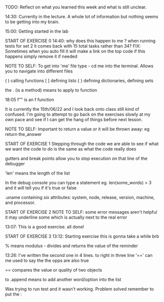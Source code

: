 TODO: Reflect on what you learned this week and what is still unclear.

14:30: Currently in the lecture. A whole lot of information but nothing seems to be getting into my brain.

15:00: Getting started in the lab

START OF EXERCISE 0
14:40: why does this happen to me ? when running tests for set 2 it comes back with 15 total tasks rather than 34?
FIX: Sometimes when you auto fill it will make a link on the top code if this happens simply remove it if needed

NOTE TO SELF: To get into 'me' file type - cd me into the terminal. Allows you to navigate into different files

( ) calling functions
[ ] defining lists
{ } defining dictionaries, defining sets

the . (is a method) means to apply to function

18:05 f"" is an f function

It is currently the 15th/06/22 and I look back onto class still kind of confused. I'm going to attempt to go back on the exercises slowly at my own pace and see if I can get the hang of things before next lesson.

NOTE TO SELF: Important to return a value or it will be thrown away: eg return the_answer

START OF EXERCISE 1
Stepping through the code we are able to see if what we want the code to do is the same as what the code really does

gutters and break points allow you to stop execution on that line of the debugger

'len' means the length of the list

In the debug console you can type a statement eg. len(some_words) > 3 and it will tell you if it's true or false

.uname containing six attributes: system, node, release, version, machine, and processor.

START OF EXERCISE 2
NOTE TO SELF: some error messages aren't helpful it may underline some which is actually next to the real error

13:07: This is a good exercise. all done!

START OF EXERCISE 3
13:12: Starting exercise this is gonna take a while brb

% means modulus - divides and returns the value of the reminder

13:26: I've written the second one in 4 lines. to right in three line '==' can me used to say the the opps are also true

== compares the value or quality of two objects

to .append means to add another word/option into the list

Was trying to run test and it wasn't working. Problem solved remember to put the :
